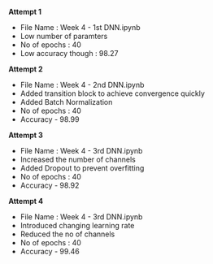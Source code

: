 **Attempt 1**
* File Name : Week 4 - 1st DNN.ipynb
* Low number of paramters
* No of epochs : 40
* Low accuracy though : 98.27



**Attempt 2**
* File Name : Week 4 - 2nd DNN.ipynb
* Added transition block to achieve convergence quickly
* Added Batch Normalization
* No of epochs : 40
* Accuracy - 98.99


**Attempt 3**
* File Name : Week 4 - 3rd DNN.ipynb
* Increased the number of channels
* Added Dropout to prevent overfitting
* No of epochs : 40
* Accuracy - 98.92


**Attempt 4**
* File Name : Week 4 - 3rd DNN.ipynb
* Introduced changing learning rate
* Reduced the no of channels
* No of epochs : 40
* Accuracy - 99.46



